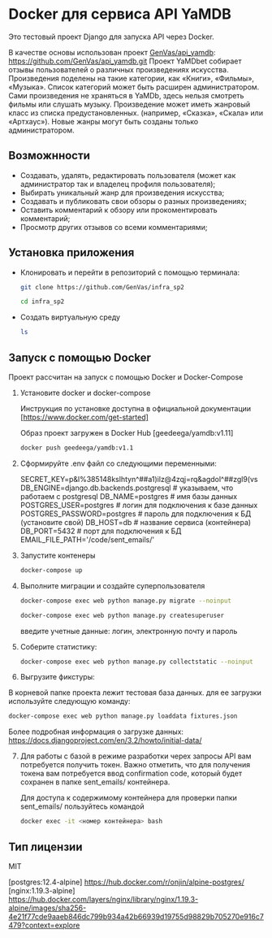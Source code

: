 # Docker для сервиса API YaMDB

Это тестовый проект Django для запуска API через Docker.

В качестве основы использован проект [GenVas/api_yamdb]: https://github.com/GenVas/api_yamdb.git
Проект YaMDbet собирает отзывы пользователей о различных произведениях искусства.
Произведения поделены на такие категории, как «Книги», «Фильмы», «Музыка».
Список категорий может быть расширен администратором.
Сами произведения не храняться в YaMDb, здесь нельзя смотреть фильмы или слушать музыку.
Произведение может иметь жанровый класс из списка предустановленных.
(например, «Сказка», «Скала» или «Артхаус»). Новые жанры могут быть созданы только администратором.

## Возможнности

- Создавать, удалять, редактировать пользователя (может как администратор так и владелец профиля пользователя);
- Выбирать уникальный жанр для произведения искусства;
- Создавать и публиковать свои обзоры о разных произведениях;
- Оставить комментарий к обзору или прокоментировать комментарий;
- Просмотр других отзывов со всеми комментариями;


## Установка приложения

- Клонировать и перейти в репозиторий с помощью терминала:

   ```sh
   git clone https://github.com/GenVas/infra_sp2
   ```

   ```sh
   cd infra_sp2
   ```

- Создать виртуальную среду

   ```sh
   ls
   ```

## Запуск с помощью Docker

   Проект рассчитан на запуск c помощью Docker и Docker-Compose

1. Установите docker и docker-compose

   Инструкция по установке доступна в официальной документации [https://www.docker.com/get-started]

   Образ проект загружен в Docker Hub [geedeega/yamdb:v1.11]
      ```sh
      docker push geedeega/yamdb:v1.1
      ```
2. Сформируйте .env файл со следующими переменными:

   SECRET_KEY=p&l%385148kslhtyn^##a1)ilz@4zqj=rq&agdol^##zgl9(vs
   DB_ENGINE=django.db.backends.postgresql # указываем, что работаем с postgresql
   DB_NAME=postgres # имя базы данных
   POSTGRES_USER=postgres # логин для подключения к базе данных
   POSTGRES_PASSWORD=postgres # пароль для подключения к БД (установите свой)
   DB_HOST=db # название сервиса (контейнера)
   DB_PORT=5432 # порт для подключения к БД
   EMAIL_FILE_PATH='/code/sent_emails/'

3. Запустите контенеры

   ```sh
   docker-compose up
   ```

4. Выполните миграции и создайте суперпользователя
   
   ```sh
   docker-compose exec web python manage.py migrate --noinput
   ```

   ```sh
   docker-compose exec web python manage.py createsuperuser
   ```
   введите учетные данные: логин, электронную почту и пароль

5. Соберите статистику:

   ```sh
   docker-compose exec web python manage.py collectstatic --noinput
   ```

6. Выгрузите фикстуры:

В корневой папке проекта лежит тестовая база данных. для ее загрузки используйте следующую команду:
   ```sh
   docker-compose exec web python manage.py loaddata fixtures.json
   ```
   Более подробная информация о загрузке данных: https://docs.djangoproject.com/en/3.2/howto/initial-data/

7. Для работы с базой в режиме разработки черех запросы API вам потребуется получить токен. Важно отметить, что для получения токена вам потребуется ввод confirmation code, который будет сохранен в папке  sent_emails/ контейнера.

   Для доступа к содержимому контейнера для проверки папки sent_emails/  пользуйтесь командой

   ```sh
   docker exec -it <номер контейнера> bash
   ```



## Тип лицензии

MIT

   [Django 2.2.6]: <https://www.djangoproject.com/download/>
   [Python 3.7]: <https://www.python.org/downloads/release/python-390/>
   [Docker 20.10.8]: https://www.docker.com/
   [Nginx 1.19.3]: https://nginx.org/
   [GenVas/api_yamdb]: https://github.com/GenVas/api_yamdb.git 
   [postgres:12.4-alpine] https://hub.docker.com/r/onjin/alpine-postgres/
   [nginx:1.19.3-alpine] https://hub.docker.com/layers/nginx/library/nginx/1.19.3-alpine/images/sha256-4e21f77cde9aaeb846dc799b934a42b66939d19755d98829b705270e916c7479?context=explore 
   
